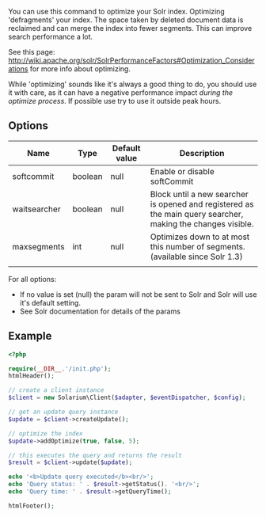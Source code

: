 You can use this command to optimize your Solr index. Optimizing 'defragments' your index. The space taken by deleted document data is reclaimed and can merge the index into fewer segments. This can improve search performance a lot.

See this page: <http://wiki.apache.org/solr/SolrPerformanceFactors#Optimization_Considerations> for more info about optimizing.

While 'optimizing' sounds like it's always a good thing to do, you should use it with care, as it can have a negative performance impact *during the optimize process*. If possible use try to use it outside peak hours.

Options
-------

| Name         | Type    | Default value | Description                                                                                                 |
|--------------|---------|---------------|-------------------------------------------------------------------------------------------------------------|
| softcommit   | boolean | null          | Enable or disable softCommit                                                                                |
| waitsearcher | boolean | null          | Block until a new searcher is opened and registered as the main query searcher, making the changes visible. |
| maxsegments  | int     | null          | Optimizes down to at most this number of segments. (available since Solr 1.3)                               |
||

For all options:

-   If no value is set (null) the param will not be sent to Solr and Solr will use it's default setting.
-   See Solr documentation for details of the params

Example
-------

```php
<?php

require(__DIR__.'/init.php');
htmlHeader();

// create a client instance
$client = new Solarium\Client($adapter, $eventDispatcher, $config);

// get an update query instance
$update = $client->createUpdate();

// optimize the index
$update->addOptimize(true, false, 5);

// this executes the query and returns the result
$result = $client->update($update);

echo '<b>Update query executed</b><br/>';
echo 'Query status: ' . $result->getStatus(). '<br/>';
echo 'Query time: ' . $result->getQueryTime();

htmlFooter();

```
